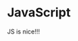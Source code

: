 # JavaScript

JS is nice!!!
                    
                    
                    
                    